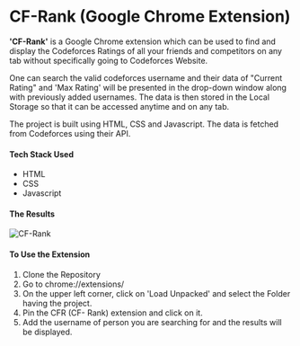 # CF-Rank (Google Chrome Extension)

**'CF-Rank'** is a Google Chrome extension which can be used to find and display the Codeforces Ratings of all your friends and competitors on any tab without specifically going to Codeforces Website. 

One can search the valid codeforces username and their data of "Current Rating" and 'Max Rating' will be presented in the drop-down window along with previously added usernames. The data is then stored in the Local Storage so that it can be accessed anytime and on any tab.

The project is built using HTML, CSS and Javascript. The data is fetched from Codeforces using their API.

#### Tech Stack Used
* HTML
* CSS
* Javascript

#### The Results
![CF-Rank](https://user-images.githubusercontent.com/96977199/175813289-e106537e-1627-4a92-a789-9b8f00d0166f.png)

#### To Use the Extension
1. Clone the Repository
2. Go to chrome://extensions/
3. On the upper left corner, click on 'Load Unpacked' and select the Folder having the project.
4. Pin the CFR (CF- Rank) extension and click on it.
5. Add the username of person you are searching for and the results will be displayed.
